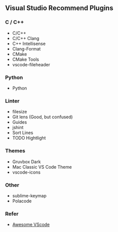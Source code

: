 Visual Studio Recommend Plugins
-------

### C / C++

- C/C++
- C/C++ Clang
- C++ Intellisense
- Clang-Format
- CMake
- CMake Tools
- vscode-fileheader

### Python

- Python

### Linter

- filesize
- Git lens (Good, but confused)
- Guides
- jshint
- Sort Lines
- TODO Hightlight

### Themes

- Gruvbox Dark
- Mac Classic VS Code Theme
- vscode-icons

### Other

- sublime-keymap
- Polacode

### Refer

- [Awesome VScode](https://github.com/viatsko/awesome-vscode)